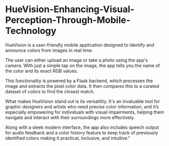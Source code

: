 # HueVision-Enhancing-Visual-Perception-Through-Mobile-Technology

HueVision is a user-friendly mobile application designed to identify and announce colors from images in real time.

The user can either upload an image or take a photo using the app's camera. With just a simple tap on the image, the app tells you the name of the color and its exact RGB values.

This functionality is powered by a Flask backend, which processes the image and extracts the pixel color data. It then compares this to a curated dataset of colors to find the closest match.

What makes HueVision stand out is its versatility. It's an invaluable tool for graphic designers and artists who need precise color information, and it’s especially empowering for individuals with visual impairments, helping them navigate and interact with their surroundings more effectively.

Along with a sleek modern interface, the app also includes speech output for audio feedback and a color history feature to keep track of previously identified colors making it practical, inclusive, and intuitive."

